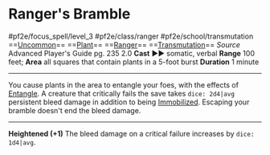 # Ranger's Bramble
#pf2e/focus_spell/level_3 #pf2e/class/ranger #pf2e/school/transmutation 
==[Uncommon](rules/traits/uncommon.md)== ==[Plant](rules/traits/plant.md)== ==[Ranger](rules/traits/ranger.md)== ==[Transmutation](rules/traits/transmutation.md)==
*Source* Advanced Player's Guide pg. 235 2.0
**Cast** ►► somatic, verbal
**Range** 100 feet; **Area** all squares that contain plants in a 5-foot burst
**Duration** 1 minute

---
You cause plants in the area to entangle your foes, with the effects of [Entangle](../../Arcane_Tradition/Level%202/Entangle.md). A creature that critically fails the save takes `dice: 2d4|avg` persistent bleed damage in addition to being [Immobilized](../../../Conditions/Immobilized.md). Escaping your bramble doesn't end the bleed damage.

<hr>

**Heightened (+1)** The bleed damage on a critical failure increases by `dice: 1d4|avg`.